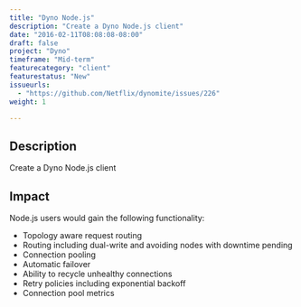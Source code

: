 ```yaml
---
title: "Dyno Node.js"
description: "Create a Dyno Node.js client"
date: "2016-02-11T08:08:08-08:00"
draft: false
project: "Dyno"
timeframe: "Mid-term"
featurecategory: "client"
featurestatus: "New"
issueurls: 
  - "https://github.com/Netflix/dynomite/issues/226"
weight: 1

---
```


## Description

Create a Dyno Node.js client

## Impact

Node.js users would gain the following functionality:

- Topology aware request routing
- Routing including dual-write and avoiding nodes with downtime pending
- Connection pooling
- Automatic failover
- Ability to recycle unhealthy connections
- Retry policies including exponential backoff
- Connection pool metrics
